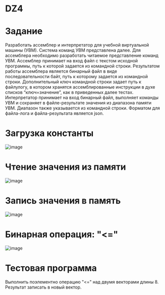# DZ4

# Задание
Разработать ассемблер и интерпретатор для учебной виртуальной машины
(УВМ). Система команд УВМ представлена далее.
Для ассемблера необходимо разработать читаемое представление команд
УВМ. Ассемблер принимает на вход файл с текстом исходной программы, путь к
которой задается из командной строки. Результатом работы ассемблера является
бинарный файл в виде последовательности байт, путь к которому задается из
командной строки. Дополнительный ключ командной строки задает путь к файлулогу, в котором хранятся ассемблированные инструкции в духе списков
“ключ=значение”, как в приведенных далее тестах.
Интерпретатор принимает на вход бинарный файл, выполняет команды УВМ
и сохраняет в файле-результате значения из диапазона памяти УВМ. Диапазон
также указывается из командной строки.
Форматом для файла-лога и файла-результата является json.

# Загрузка константы
![image](https://github.com/user-attachments/assets/c7749d1d-174c-4ac1-ae01-c2c4e6f44aa2)

# Чтение значения из памяти
![image](https://github.com/user-attachments/assets/251f97d2-1019-48ad-bc2f-082009446a87)

# Запись значения в память
![image](https://github.com/user-attachments/assets/217d6c7a-a5c6-403b-a12c-29f48bbf7974)

# Бинарная операция: "<="
![image](https://github.com/user-attachments/assets/77c90f9a-c20d-42f1-a077-25768dab6477)

# Тестовая программа
Выполнить поэлементно операцию "<=" над двумя векторами длины 8.
Результат записать в новый вектор.
